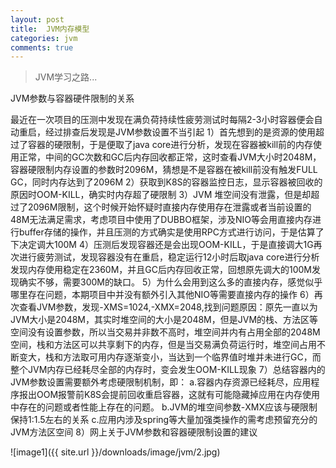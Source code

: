 ```yaml
---
layout: post
title:  JVM内存模型
categories: jvm
comments: true
---
```

>JVM学习之路...

JVM参数与容器硬件限制的关系

最近在一次项目的压测中发现在满负荷持续性疲劳测试时每隔2-3小时容器便会自动重启，经过排查后发现是JVM参数设置不当引起
1）首先想到的是资源的使用超过了容器的硬限制，于是便取了java core进行分析，发现在容器被kill前的内存使用正常，中间的GC次数和GC后内存回收都正常，这时查看JVM大小时2048M，容器硬限制内存设置的参数时2096M，猜想是不是容器在被kill前没有触发FULL GC，同时内存达到了2096M
2）获取到K8S的容器监控日志，显示容器被回收的原因时OOM-KILL，确实时内存超了硬限制
3）JVM 堆空间没有泄露，但是却超过了2096M限制，这个时候开始怀疑时直接内存使用存在泄露或者当前设置的48M无法满足需求，考虑项目中使用了DUBBO框架，涉及NIO等会用直接内存进行buffer存储的操作，并且压测的方式确实是使用RPC方式进行访问，于是估算了下决定调大100M
4）压测后发现容器还是会出现OOM-KILL，于是直接调大1G再次进行疲劳测试，发现容器没有在重启，稳定运行12小时后取java core进行分析发现内存使用稳定在2360M，并且GC后内存回收正常，回想原先调大的100M发现确实不够，需要300M的缺口。
5）为什么会用到这么多的直接内存，感觉似乎哪里存在问题，本期项目中并没有额外引入其他NIO等需要直接内存的操作
6）再次查看JVM参数，发现-XMS=1024,-XMX=2048,找到问题原因：原先一直以为JVM大小是2048M，其实时堆空间的大小是2048M，但是JVM的栈、方法区等空间没有设置参数，所以当交易并非数不高时，堆空间并内有占用全部的2048M空间，栈和方法区可以共享剩下的内存，但是当交易满负荷运行时，堆空间占用不断变大，栈和方法取可用内存逐渐变小，当达到一个临界值时堆并未进行GC，而整个JVM内存已经耗尽全部的内存时，变会发生OOM-KILL现象
7）总结容器内的JVM参数设置需要额外考虑硬限制机制，即：
   a.容器内存资源已经耗尽，应用程序报出OOM报警前K8S会提前回收重启容器，这就有可能隐藏掉应用在内存使用中存在的问题或者性能上存在的问题。
   b.JVM的堆空间参数-XMX应该与硬限制保持1:1.5左右的关系
   c.应用内涉及spring等大量加强类操作的需考虑预留充分的JVM方法区空间
8）网上关于JVM参数和容器硬限制设置的建议

![image1]({{ site.url }}/downloads/image/jvm/2.jpg)
